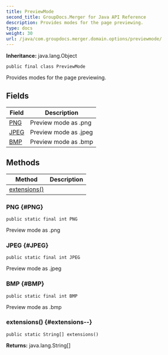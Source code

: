 ```yaml
---
title: PreviewMode
second_title: GroupDocs.Merger for Java API Reference
description: Provides modes for the page previewing.
type: docs
weight: 30
url: /java/com.groupdocs.merger.domain.options/previewmode/
---
```

**Inheritance:**
java.lang.Object
```
public final class PreviewMode
```

Provides modes for the page previewing.
## Fields

| Field | Description |
| --- | --- |
| [PNG](#PNG) | Preview mode as .png |
| [JPEG](#JPEG) | Preview mode as .jpeg |
| [BMP](#BMP) | Preview mode as .bmp |
## Methods

| Method | Description |
| --- | --- |
| [extensions()](#extensions--) |  |
### PNG {#PNG}
```
public static final int PNG
```


Preview mode as .png

### JPEG {#JPEG}
```
public static final int JPEG
```


Preview mode as .jpeg

### BMP {#BMP}
```
public static final int BMP
```


Preview mode as .bmp

### extensions() {#extensions--}
```
public static String[] extensions()
```




**Returns:**
java.lang.String[]

